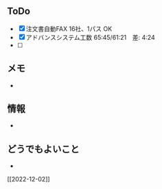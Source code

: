 ## ToDo
- [x] 注文書自動FAX 16社、1パス OK
- [x] アドバンスシステム工数 65:45/61:21　差: 4:24
- [ ] 


## メモ
- 


## 情報
- 


## どうでもよいこと
- 


[[2022-12-02]]

